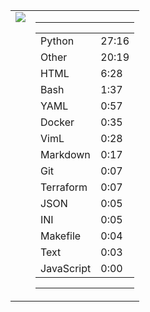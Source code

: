 
<table><tr>
<td valign="top">
  <img src="https://wakatime.com/share/@Aperture/0cd21d5d-ac4f-458d-9c71-d06f479c1297.png" />
</td>

<td valign="top">
  <hr>
  <table>
    <tr><td>Python</td><td>27:16</td></tr><tr><td>Other</td><td>20:19</td></tr><tr><td>HTML</td><td>6:28</td></tr><tr><td>Bash</td><td>1:37</td></tr><tr><td>YAML</td><td>0:57</td></tr><tr><td>Docker</td><td>0:35</td></tr><tr><td>VimL</td><td>0:28</td></tr><tr><td>Markdown</td><td>0:17</td></tr><tr><td>Git</td><td>0:07</td></tr><tr><td>Terraform</td><td>0:07</td></tr><tr><td>JSON</td><td>0:05</td></tr><tr><td>INI</td><td>0:05</td></tr><tr><td>Makefile</td><td>0:04</td></tr><tr><td>Text</td><td>0:03</td></tr><tr><td>JavaScript</td><td>0:00</td></tr>
  </table>
  <hr>
</td>
</tr></table>


